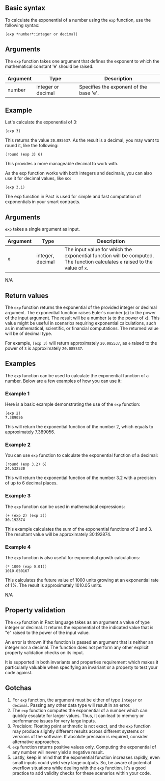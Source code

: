 ## Basic syntax

To calculate the exponential of a number using the `exp` function, use the following syntax:

```pact
(exp *number*:integer or decimal)
```

## Arguments

The `exp` function takes one argument that defines the exponent to which the mathematical constant 'e' should be raised.

| Argument | Type | Description |
| --- | --- | --- |
| number | integer or decimal | Specifies the exponent of the base 'e'. |

## Example

Let's calculate the exponential of 3:

```pact
(exp 3)
```
This returns the value `20.085537`. As the result is a decimal, you may want to round it, like the following:

```pact
(round (exp 3) 6)
```
This provides a more manageable decimal to work with.

As the exp function works with both integers and decimals, you can also use it for decimal values, like so:

```pact
(exp 3.1)
```

The exp function in Pact is used for simple and fast computation of exponentials in your smart contracts.

## Arguments

`exp` takes a single argument as input.

| Argument | Type | Description |
| --- | --- | --- |
| x | integer, decimal | The input value for which the exponential function will be computed. The function calculates `e` raised to the value of `x`. |


N/A

## Return values

The `exp` function returns the exponential of the provided integer or decimal argument. The exponential function raises Euler's number (`e`) to the power of the input argument. The result will be a number (`e` to the power of `x`). This value might be useful in scenarios requiring exponential calculations, such as in mathematical, scientific, or financial computations. The returned value will be of decimal type. 

For example, `(exp 3)` will return approximately `20.085537`, as `e` raised to the power of `3` is approximately `20.085537`.

## Examples

The `exp` function can be used to calculate the exponential function of a number. Below are a few examples of how you can use it:

### Example 1
Here is a basic example demonstrating the use of the `exp` function:

```pact
(exp 2)
7.389056
```
This will return the exponential function of the number 2, which equals to approximately 7.389056.

### Example 2
You can use `exp` function to calculate the exponential function of a decimal:

```pact
(round (exp 3.2) 6)
24.532530
```
This will return the exponential function of the number 3.2 with a precision of up to 6 decimal places.

### Example 3
The `exp` function can be used in mathematical expressions:

```pact
(+ (exp 2) (exp 3))
30.192874
```
This example calculates the sum of the exponential functions of 2 and 3. The resultant value will be approximately 30.192874.

### Example 4
The `exp` function is also useful for exponential growth calculations:

```pact
(* 1000 (exp 0.01))
1010.050167
```
This calculates the future value of 1000 units growing at an exponential rate of 1%. The result is approximately 1010.05 units.

N/A

## Property validation

The `exp` function in Pact language takes as an argument a value of type integer or decimal. It returns the exponential of the indicated value that is "e" raised to the power of the input value.

An error is thrown if the function is passed an argument that is neither an integer nor a decimal. The function does not perform any other explicit property validation checks on its input.

It is supported in both invariants and properties requirement which makes it particularly valuable when specifying an invariant or a property to test your code against.

## Gotchas

1. For `exp` function, the argument must be either of type `integer` or `decimal`. Passing any other data type will result in an error.
2. The `exp` function computes the exponential of a number which can quickly escalate for larger values. Thus, it can lead to memory or performance issues for very large inputs.
3. Precision: Floating point arithmetic is not exact, and the `exp` function may produce slightly different results across different systems or versions of the software. If absolute precision is required, consider alternative approaches. 
4. `exp` function returns positive values only. Computing the exponential of any number will never yield a negative result.
5. Lastly, keep in mind that the exponential function increases rapidly, even small inputs could yield very large outputs. So, be aware of potential overflow situations while dealing with the `exp` function. It's a good practice to add validity checks for these scenarios within your code.

